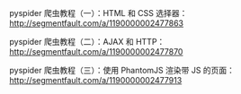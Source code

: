 pyspider 爬虫教程（一）：HTML 和 CSS 选择器：http://segmentfault.com/a/1190000002477863

pyspider 爬虫教程（二）：AJAX 和 HTTP：http://segmentfault.com/a/1190000002477870

pyspider 爬虫教程（三）：使用 PhantomJS 渲染带 JS 的页面：http://segmentfault.com/a/1190000002477913
